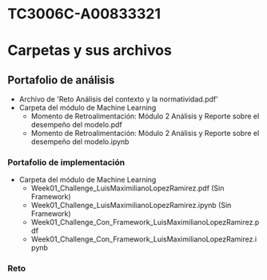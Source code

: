 # TC3006C-A00833321

# Carpetas y sus archivos

## Portafolio de análisis

* Archivo de 'Reto Análisis del contexto y la normatividad.pdf'
* Carpeta del módulo de Machine Learning
    * Momento de Retroalimentación: Módulo 2 Análisis y Reporte sobre el desempeño del modelo.pdf
    * Momento de Retroalimentación: Módulo 2 Análisis y Reporte sobre el desempeño del modelo.ipynb

### Portafolio de implementación

* Carpeta del módulo de Machine Learning
    * Week01_Challenge_LuisMaximilianoLopezRamirez.pdf (Sin Framework)
    * Week01_Challenge_LuisMaximilianoLopezRamirez.ipynb (Sin Framework)
    * Week01_Challenge_Con_Framework_LuisMaximilianoLopezRamirez.pdf
    * Week01_Challenge_Con_Framework_LuisMaximilianoLopezRamirez.ipynb

### Reto
